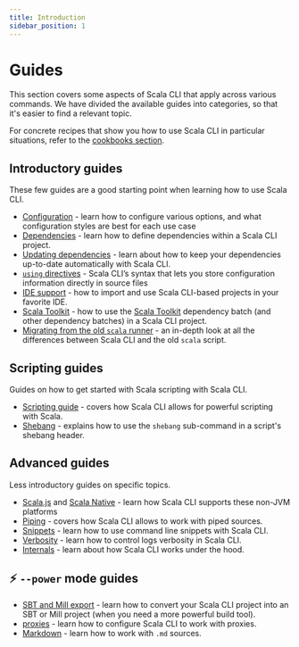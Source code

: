 ```yaml
---
title: Introduction
sidebar_position: 1
---
```


# Guides

This section covers some aspects of Scala CLI that apply across various commands.
We have divided the available guides into categories, so that it's easier to find a relevant topic.

For concrete recipes that show you how to use Scala CLI in particular situations, refer to
the [cookbooks section](../cookbooks/intro.md).

## Introductory guides

These few guides are a good starting point when learning how to use Scala CLI.

- [Configuration](./configuration.md) - learn how to configure various options, and what configuration styles are best
  for each use case
- [Dependencies](./dependencies.md) - learn how to define dependencies within a Scala CLI project.
- [Updating dependencies](./update-dependencies.md) - learn about how to keep your dependencies up-to-date automatically with
  Scala CLI.
- [`using` directives](./using-directives.md) - Scala CLI’s syntax that lets you store configuration information
  directly in source files
- [IDE support](./ide.md) - how to import and use Scala CLI-based projects in your favorite IDE.
- [Scala Toolkit](./toolkit.md) - how to use the [Scala Toolkit](https://github.com/scala/toolkit) dependency batch (and other dependency batches) in a Scala CLI project.
- [Migrating from the old `scala` runner](./old-runner-migration.md) - an in-depth look at all the differences between Scala CLI and the old `scala` script.

## Scripting guides

Guides on how to get started with Scala scripting with Scala CLI.

- [Scripting guide](./scripts.md) - covers how Scala CLI allows for powerful scripting with Scala.
- [Shebang](./shebang.md) - explains how to use the `shebang` sub-command in a script's shebang header.

## Advanced guides

Less introductory guides on specific topics.

- [Scala.js](./scala-js.md) and [Scala Native](./scala-native.md) - learn how Scala CLI supports these non-JVM platforms
- [Piping](./piping.md) - covers how Scala CLI allows to work with piped sources.
- [Snippets](./snippets.md) - learn how to use command line snippets with Scala CLI.
- [Verbosity](./verbosity.md) - learn how to control logs verbosity in Scala CLI.
- [Internals](./internals.md) - learn about how Scala CLI works under the hood.

## ⚡️ `--power` mode guides

- [SBT and Mill export](./sbt-mill.md) - learn how to convert your Scala CLI project into an SBT or Mill project (when
  you need a more powerful build tool).
- [proxies](./repositories.md) - learn how to configure Scala CLI to work with proxies.
- [Markdown](./markdown.md) - learn how to work with `.md` sources.